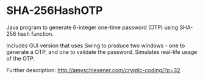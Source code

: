 SHA-256HashOTP
============

Java program to generate 6-integer one-time password (OTP) using SHA-256 hash function. 

Includes GUI version that uses Swing to produce two windows - one to generate a OTP, and one to validate the password.
Simulates real-life usage of the OTP.

Further description: http://amyschlesener.com/cryptic-coding/?p=32
